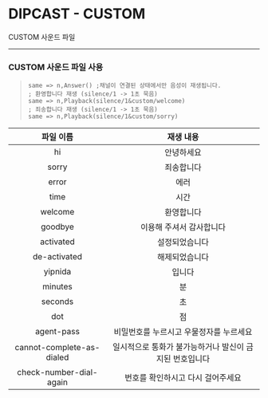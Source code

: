 # DIPCAST - CUSTOM

CUSTOM 사운드 파일 
***
### CUSTOM 사운드 파일 사용
> ```
> same => n,Answer() ;채널이 연결된 상태에서만 음성이 재생됩니다.
> ; 환영합니다 재생 (silence/1 -> 1초 묵음)
> same => n,Playback(silence/1&custom/welcome)
> ; 죄송합니다 재생 (silence/1 -> 1초 묵음)
> same => n,Playback(silence/1&custom/sorry)
> ```

|파일 이름| 재생 내용|
|:---------:|:---------:|
|hi | 안녕하세요|
|sorry | 죄송합니다|
|error | 에러|
|time | 시간|
|welcome | 환영합니다|
|goodbye| 이용해 주셔서 감사합니다|
|activated| 설정되었습니다|
|de-activated| 해제되었습니다|
|yipnida| 입니다|
|minutes| 분|
|seconds| 초|
|dot | 점|
|agent-pass|비밀번호를 누르시고 우물정자를 누르세요|
|cannot-complete-as-dialed|일시적으로 통화가 불가능하거나 발신이 금지된 번호입니다|
|check-number-dial-again |번호를 확인하시고 다시 걸어주세요|
